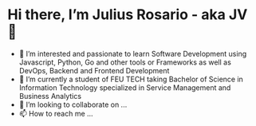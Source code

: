 # Hi there, I’m Julius Rosario - aka JV 👋 
- 👀 I’m interested and passionate to learn Software Development using Javascript, Python, Go and other tools or Frameworks as well as DevOps, Backend and Frontend Development
- 🌱 I’m currently a student of FEU TECH taking Bachelor of Science in Information Technology specialized in Service Management and Business Analytics
- 💞️ I’m looking to collaborate on ...
- 📫 How to reach me ...

<!---
jvicrosario1106/jvicrosario1106 is a ✨ special ✨ repository because its `README.md` (this file) appears on your GitHub profile.
You can click the Preview link to take a look at your changes.
--->

